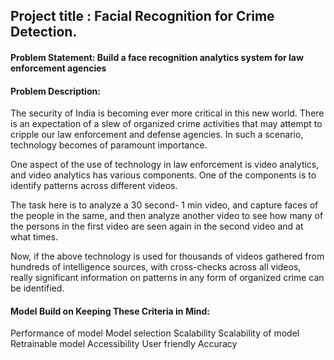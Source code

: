<h2>Project title : Facial Recognition for Crime Detection. </h2>
<h4>Problem Statement: Build a face recognition analytics system for law enforcement agencies </h4>

<h4>Problem Description: </h4>
The security of India is becoming ever more critical in this new world. There is an expectation of a slew of organized crime activities that may attempt to cripple our law enforcement and defense agencies. In such a scenario, technology becomes of paramount importance.

One aspect of the use of technology in law enforcement is video analytics, and video analytics has various components. One of the components is to identify patterns across different videos.

The task here is to analyze a 30 second- 1 min video, and capture faces of the people in the same, and then analyze another video to see how many of the persons in the first video are seen again in the second video and at what times.

Now, if the above technology is used for thousands of videos gathered from hundreds of intelligence sources, with cross-checks across all videos, really significant information on patterns in any form of organized crime can be identified.

<h4>Model Build on Keeping These Criteria in Mind: </h4>
Performance of model
Model selection 
Scalability 
Scalability of model
Retrainable model
Accessibility 
User friendly 
Accuracy 


